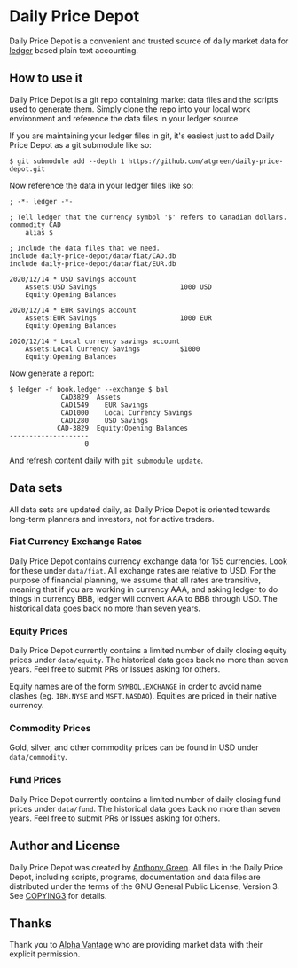 # Daily Price Depot

Daily Price Depot is a convenient and trusted source of daily market
data for [ledger](https://ledger-cli.org) based plain text accounting.

How to use it
--------------

Daily Price Depot is a git repo containing market data files and the
scripts used to generate them. Simply clone the repo into your local
work environment and reference the data files in your ledger source.

If you are maintaining your ledger files in git, it's easiest just to
add Daily Price Depot as a git submodule like so:

    $ git submodule add --depth 1 https://github.com/atgreen/daily-price-depot.git

Now reference the data in your ledger files like so:

    ; -*- ledger -*-

    ; Tell ledger that the currency symbol '$' refers to Canadian dollars.
    commodity CAD
        alias $

    ; Include the data files that we need.
    include daily-price-depot/data/fiat/CAD.db
    include daily-price-depot/data/fiat/EUR.db

    2020/12/14 * USD savings account
        Assets:USD Savings                     1000 USD
        Equity:Opening Balances

    2020/12/14 * EUR savings account
        Assets:EUR Savings                     1000 EUR
        Equity:Opening Balances

    2020/12/14 * Local currency savings account
        Assets:Local Currency Savings          $1000
        Equity:Opening Balances

Now generate a report:

    $ ledger -f book.ledger --exchange $ bal
                 CAD3829  Assets
                 CAD1549    EUR Savings
                 CAD1000    Local Currency Savings
                 CAD1280    USD Savings
                CAD-3829  Equity:Opening Balances
    --------------------
                       0

And refresh content daily with `git submodule update`.


Data sets
--------------

All data sets are updated daily, as Daily Price Depot is oriented
towards long-term planners and investors, not for active traders.

### Fiat Currency Exchange Rates

Daily Price Depot contains currency exchange data for 155 currencies.
Look for these under `data/fiat`. All exchange rates are relative to
USD. For the purpose of financial planning, we assume that all rates
are transitive, meaning that if you are working in currency AAA, and
asking ledger to do things in currency BBB, ledger will convert AAA to
BBB through USD. The historical data goes back no more than seven
years.

### Equity Prices

Daily Price Depot currently contains a limited number of daily closing
equity prices under `data/equity`. The historical data goes back no
more than seven years. Feel free to submit PRs or Issues asking for
others.

Equity names are of the form `SYMBOL.EXCHANGE` in order to avoid name
clashes (eg. `IBM.NYSE` and `MSFT.NASDAQ`). Equities are priced in
their native currency.

### Commodity Prices

Gold, silver, and other commodity prices can be found in USD under
`data/commodity`.

### Fund Prices

Daily Price Depot currently contains a limited number of daily closing
fund prices under `data/fund`. The historical data goes back no
more than seven years. Feel free to submit PRs or Issues asking for
others.


Author and License
-------------------

Daily Price Depot was created by [Anthony
Green](https://github.com/atgreen). All files in the Daily Price
Depot, including scripts, programs, documentation and data files are
distributed under the terms of the GNU General Public License,
Version 3. See
[COPYING3](https://github.com/atgreen/daily-price-depot/blob/master/COPYING3)
for details.


Thanks
-------

Thank you to [Alpha Vantage](https://www.alphavantage.co) who are
providing market data with their explicit permission.

